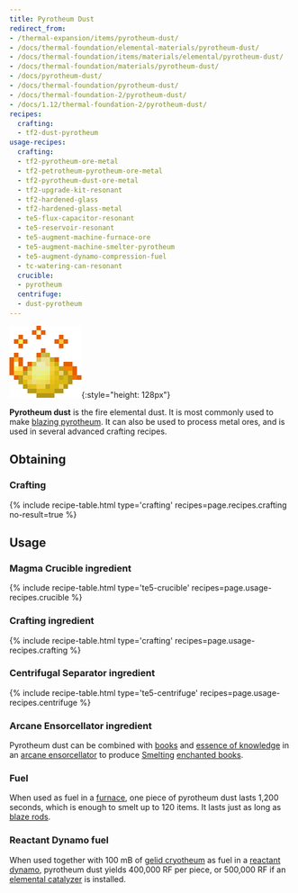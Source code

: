 ```yaml
---
title: Pyrotheum Dust
redirect_from:
- /thermal-expansion/items/pyrotheum-dust/
- /docs/thermal-foundation/elemental-materials/pyrotheum-dust/
- /docs/thermal-foundation/items/materials/elemental/pyrotheum-dust/
- /docs/thermal-foundation/materials/pyrotheum-dust/
- /docs/pyrotheum-dust/
- /docs/thermal-foundation/pyrotheum-dust/
- /docs/thermal-foundation-2/pyrotheum-dust/
- /docs/1.12/thermal-foundation-2/pyrotheum-dust/
recipes:
  crafting:
  - tf2-dust-pyrotheum
usage-recipes:
  crafting:
  - tf2-pyrotheum-ore-metal
  - tf2-petrotheum-pyrotheum-ore-metal
  - tf2-pyrotheum-dust-ore-metal
  - tf2-upgrade-kit-resonant
  - tf2-hardened-glass
  - tf2-hardened-glass-metal
  - te5-flux-capacitor-resonant
  - te5-reservoir-resonant
  - te5-augment-machine-furnace-ore
  - te5-augment-machine-smelter-pyrotheum
  - te5-augment-dynamo-compression-fuel
  - tc-watering-can-resonant
  crucible:
  - pyrotheum
  centrifuge:
  - dust-pyrotheum
---
```


![Pyrotheum dust](/assets/images/thermal-foundation-2/dust-pyrotheum.gif){:style="height: 128px"}


**Pyrotheum dust** is the fire elemental dust. It is most commonly used to make
[blazing pyrotheum](/docs/1.12/thermal-foundation/blazing-pyrotheum/). It can also be used to process
metal ores, and is used in several advanced crafting recipes.


Obtaining
---------

### Crafting
{% include recipe-table.html type='crafting' recipes=page.recipes.crafting no-result=true %}


Usage
-----

### Magma Crucible ingredient
{% include recipe-table.html type='te5-crucible' recipes=page.usage-recipes.crucible %}

### Crafting ingredient
{% include recipe-table.html type='crafting' recipes=page.usage-recipes.crafting %}

### Centrifugal Separator ingredient
{% include recipe-table.html type='te5-centrifuge' recipes=page.usage-recipes.centrifuge %}

### Arcane Ensorcellator ingredient
Pyrotheum dust can be combined with
[books](https://minecraft.gamepedia.com/Book) and [essence of
knowledge](/docs/1.12/thermal-foundation/essence-of-knowledge/) in an [arcane
ensorcellator](/docs/1.12/thermal-expansion/arcane-ensorcellator/) to produce
[Smelting](/docs/1.12/cofh-core/smelting/) [enchanted
books](https://minecraft.gamepedia.com/Enchanted_Book).

### Fuel
When used as fuel in a [furnace](https://minecraft.gamepedia.com/Furnace), one
piece of pyrotheum dust lasts 1,200 seconds, which is enough to smelt up to 120
items. It lasts just as long as [blaze
rods](https://minecraft.gamepedia.com/Blaze_Rod).

### Reactant Dynamo fuel
When used together with 100 mB of [gelid cryotheum](/docs/1.12/thermal-foundation/gelid-cryotheum/) as
fuel in a [reactant dynamo](/docs/1.12/thermal-expansion/reactant-dynamo/), pyrotheum dust yields
400,000 RF per piece, or 500,000 RF if an [elemental
catalyzer](/docs/1.12/thermal-expansion/augment-elemental-catalyzer/) is installed.
